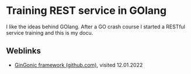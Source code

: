 # Training REST service in GOlang

I like the ideas behind GOlang. After a GO crash course I started a RESTful service training and this is my docu.

## Weblinks
- [GinGonic framework (github.com)](https://github.com/gin-gonic/gin), visited 12.01.2022